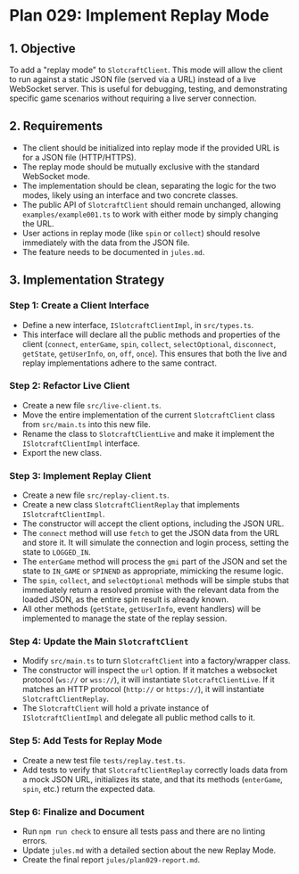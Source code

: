 # Plan 029: Implement Replay Mode

## 1. Objective

To add a "replay mode" to `SlotcraftClient`. This mode will allow the client to run against a static JSON file (served via a URL) instead of a live WebSocket server. This is useful for debugging, testing, and demonstrating specific game scenarios without requiring a live server connection.

## 2. Requirements

- The client should be initialized into replay mode if the provided URL is for a JSON file (HTTP/HTTPS).
- The replay mode should be mutually exclusive with the standard WebSocket mode.
- The implementation should be clean, separating the logic for the two modes, likely using an interface and two concrete classes.
- The public API of `SlotcraftClient` should remain unchanged, allowing `examples/example001.ts` to work with either mode by simply changing the URL.
- User actions in replay mode (like `spin` or `collect`) should resolve immediately with the data from the JSON file.
- The feature needs to be documented in `jules.md`.

## 3. Implementation Strategy

### Step 1: Create a Client Interface

- Define a new interface, `ISlotcraftClientImpl`, in `src/types.ts`.
- This interface will declare all the public methods and properties of the client (`connect`, `enterGame`, `spin`, `collect`, `selectOptional`, `disconnect`, `getState`, `getUserInfo`, `on`, `off`, `once`). This ensures that both the live and replay implementations adhere to the same contract.

### Step 2: Refactor Live Client

- Create a new file `src/live-client.ts`.
- Move the entire implementation of the current `SlotcraftClient` class from `src/main.ts` into this new file.
- Rename the class to `SlotcraftClientLive` and make it implement the `ISlotcraftClientImpl` interface.
- Export the new class.

### Step 3: Implement Replay Client

- Create a new file `src/replay-client.ts`.
- Create a new class `SlotcraftClientReplay` that implements `ISlotcraftClientImpl`.
- The constructor will accept the client options, including the JSON URL.
- The `connect` method will use `fetch` to get the JSON data from the URL and store it. It will simulate the connection and login process, setting the state to `LOGGED_IN`.
- The `enterGame` method will process the `gmi` part of the JSON and set the state to `IN_GAME` or `SPINEND` as appropriate, mimicking the resume logic.
- The `spin`, `collect`, and `selectOptional` methods will be simple stubs that immediately return a resolved promise with the relevant data from the loaded JSON, as the entire spin result is already known.
- All other methods (`getState`, `getUserInfo`, event handlers) will be implemented to manage the state of the replay session.

### Step 4: Update the Main `SlotcraftClient`

- Modify `src/main.ts` to turn `SlotcraftClient` into a factory/wrapper class.
- The constructor will inspect the `url` option. If it matches a websocket protocol (`ws://` or `wss://`), it will instantiate `SlotcraftClientLive`. If it matches an HTTP protocol (`http://` or `https://`), it will instantiate `SlotcraftClientReplay`.
- The `SlotcraftClient` will hold a private instance of `ISlotcraftClientImpl` and delegate all public method calls to it.

### Step 5: Add Tests for Replay Mode

- Create a new test file `tests/replay.test.ts`.
- Add tests to verify that `SlotcraftClientReplay` correctly loads data from a mock JSON URL, initializes its state, and that its methods (`enterGame`, `spin`, etc.) return the expected data.

### Step 6: Finalize and Document

- Run `npm run check` to ensure all tests pass and there are no linting errors.
- Update `jules.md` with a detailed section about the new Replay Mode.
- Create the final report `jules/plan029-report.md`.
